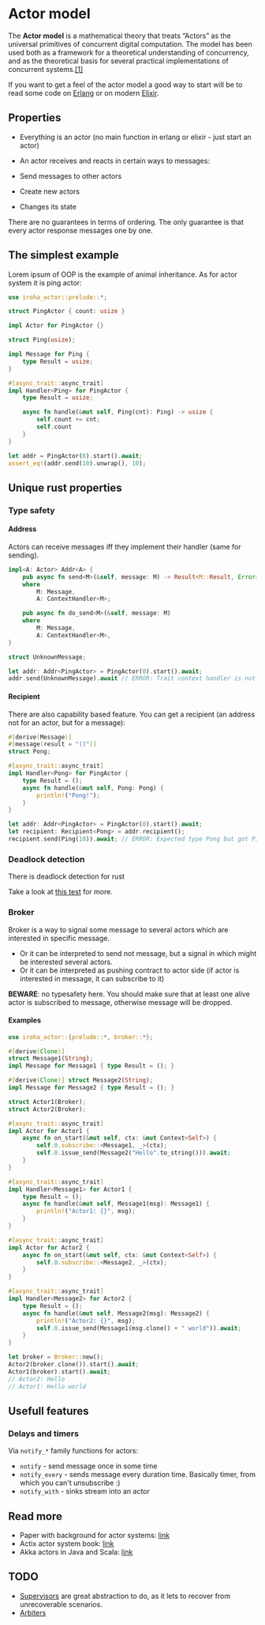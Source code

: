 # Actor model

The **Actor model** is a mathematical theory that treats “Actors” as the universal primitives of concurrent digital computation. The model has been used both as a framework for a theoretical understanding of concurrency, and as the theoretical basis for several practical implementations of concurrent systems.[\[1\]][link1]

If you want to get a feel of the actor model a good way to start will be to read some code on [Erlang][Erlang] or on modern [Elixir][Elixir].

## Properties

- Everything is an actor (no main function in erlang or elixir - just start an actor)
- An actor receives and reacts in certain ways to messages:

- Send messages to other actors
- Create new actors
- Changes its state

There are no guarantees in terms of ordering. The only guarantee is that every actor response messages one by one.

## The simplest example

Lorem ipsum of OOP is the example of animal inheritance. As for actor system it is ping actor:

```rust
use iroha_actor::prelude::*;

struct PingActor { count: usize }

impl Actor for PingActor {}

struct Ping(usize);

impl Message for Ping {
    type Result = usize;
}

#[async_trait::async_trait]
impl Handler<Ping> for PingActor {
    type Result = usize;

    async fn handle(&mut self, Ping(cnt): Ping) -> usize {
        self.count += cnt;
        self.count
    }
}

let addr = PingActor(0).start().await;
assert_eq!(addr.send(10).unwrap(), 10);
```

## Unique rust properties

### Type safety

#### Address

Actors can receive messages iff they implement their handler (same for sending).

```rust
impl<A: Actor> Addr<A> {
    pub async fn send<M>(&self, message: M) -> Result<M::Result, Error>
    where
        M: Message,
        A: ContextHandler<M>;

    pub async fn do_send<M>(&self, message: M)
    where
        M: Message,
        A: ContextHandler<M>,
}
```

```rust
struct UnknownMessage;

let addr: Addr<PingActor> = PingActor(0).start().await;
addr.send(UnknownMessage).await // ERROR: Trait context handler is not implemented...
```

#### Recipient

There are also capability based feature. You can get a recipient (an address not for an actor, but for a message):

```rust
#[derive(Message)]
#[message(result = "()")]
struct Pong;

#[async_trait::async_trait]
impl Handler<Pong> for PingActor {
    type Result = ();
    async fn handle(&mut self, Pong: Pong) {
        println!("Pong!");
    }
}

let addr: Addr<PingActor> = PingActor(0).start().await;
let recipient: Recipient<Pong> = addr.recipient();
recipient.send(Ping(10)).await; // ERROR: Expected type Pong but got Ping
```

### Deadlock detection

There is deadlock detection for rust

Take a look at [this test](../../../actor/tests/deadlock.rs) for more.

### Broker

Broker is a way to signal some message to several actors which are interested in specific message.

- Or it can be interpreted to send not message, but a signal in which
might be interested several actors.
- Or it can be interpreted as pushing contract to actor side (if actor is interested in message, it can subscribe to it)

**BEWARE**: no typesafety here. You should make sure that at least one alive actor is subscribed to message, otherwise message will be dropped.

#### Examples

```rust
use iroha_actor::{prelude::*, broker::*};

#[derive(Clone)]
struct Message1(String);
impl Message for Message1 { type Result = (); }

#[derive(Clone)] struct Message2(String);
impl Message for Message2 { type Result = (); }

struct Actor1(Broker);
struct Actor2(Broker);

#[async_trait::async_trait]
impl Actor for Actor1 {
    async fn on_start(&mut self, ctx: &mut Context<Self>) {
        self.0.subscribe::<Message1, _>(ctx);
        self.0.issue_send(Message2("Hello".to_string())).await;
    }
}

#[async_trait::async_trait]
impl Handler<Message1> for Actor1 {
    type Result = ();
    async fn handle(&mut self, Message1(msg): Message1) {
        println!("Actor1: {}", msg);
    }
}

#[async_trait::async_trait]
impl Actor for Actor2 {
    async fn on_start(&mut self, ctx: &mut Context<Self>) {
        self.0.subscribe::<Message2, _>(ctx);
    }
}

#[async_trait::async_trait]
impl Handler<Message2> for Actor2 {
    type Result = ();
    async fn handle(&mut self, Message2(msg): Message2) {
        println!("Actor2: {}", msg);
        self.0.issue_send(Message1(msg.clone() + " world")).await;
    }
}

let broker = Broker::new();
Actor2(broker.clone()).start().await;
Actor1(broker).start().await;
// Actor2: Hello
// Actor1: Hello world
```

## Usefull features

### Delays and timers

Via `notify_*` family functions for actors:

- `notify` - send message once in some time
- `notify_every` - sends message every duration time. Basically timer, from which you can't unsubscribe :)
- `notify_with` - sinks stream into an actor

## Read more

- Paper with background for actor systems: [link][link1]
- Actix actor system book: [link](https://actix.rs/book/actix/)
- Akka actors in Java and Scala: [link](https://doc.akka.io/docs/akka/current/typed/actors.html)

## TODO

- [Supervisors](Supervisors) are great abstraction to do, as it lets to recover from unrecoverable scenarios.
- [Arbiters](Arbiters)

[Supervisors]: https://docs.rs/actix/latest/actix/struct.Supervisor.html
[link1]: https://arxiv.org/vc/arxiv/papers/1008/1008.1459v8.pdf
[Erlang]: https://en.wikipedia.org/wiki/Erlang_(programming_language)
[Elixir]: https://en.wikipedia.org/wiki/Elixir_(programming_language)
[Arbiters]: https://actix.rs/book/actix/sec-6-sync-arbiter.html
